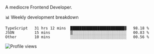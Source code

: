 A mediocre Frontend Developer.

📊 Weekly development breakdown
<!--START_SECTION:waka-->

```text
TypeScript   31 hrs 12 mins  ████████████████████████▓   98.18 %
JSON         15 mins         ▒░░░░░░░░░░░░░░░░░░░░░░░░   00.83 %
Other        10 mins         ░░░░░░░░░░░░░░░░░░░░░░░░░   00.56 %
```

<!--END_SECTION:waka-->

<img src="https://gpvc.arturio.dev/iqbalfasri" alt="Profile views"/>
